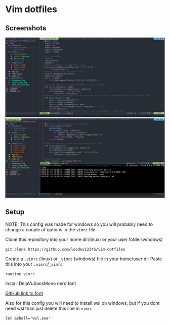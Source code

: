 # Vim dotfiles

## Screenshots
![Image 1](/screenshots/img1.png)
![Image 2](/screenshots/img2.png)

## Setup

NOTE: This config was made for windows so you will probably need to change a couple of options in the `vimrc` file

Clone this repository into your home dir(linux) or your user folder(windows)
```
git clone https://github.com/leodev12345/vim-dotfiles
```

Create a `.vimrc` (linux) or `_vimrc` (windows) file in your home/user dir
Paste this into your `.vimrc`/`_vimrc`:
```
runtime vimrc
```

Install DejaVuSansMono nerd font

[GitHub link to font](https://github.com/ryanoasis/nerd-fonts/tree/master/patched-fonts/DejaVuSansMono)

Also for this config you will need to install wsl on windows, but if you dont need wsl than just delete this line in `vimrc`
```
let &shell='wsl.exe'
```
